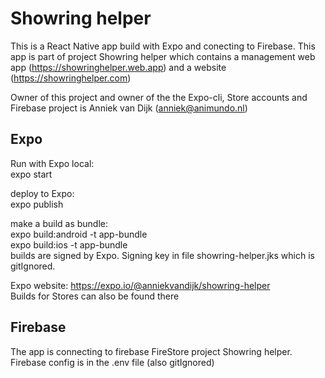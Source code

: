 # Showring helper

This is a React Native app build with Expo and conecting to Firebase. This app is part of project Showring helper which contains a management web app (https://showringhelper.web.app) and a website (https://showringhelper.com)

Owner of this project and owner of the the Expo-cli, Store accounts and Firebase project is Anniek van Dijk (anniek@animundo.nl) 

## Expo
Run with Expo local:  
expo start

deploy to Expo:  
expo publish

make a build as bundle:  
expo build:android -t app-bundle  
expo build:ios -t app-bundle  
builds are signed by Expo. Signing key in file showring-helper.jks which is gitIgnored. 

Expo website: https://expo.io/@anniekvandijk/showring-helper  
Builds for Stores can also be found there

## Firebase
The app is connecting to firebase FireStore project Showring helper. 
Firebase config is in the .env file (also gitIgnored)







